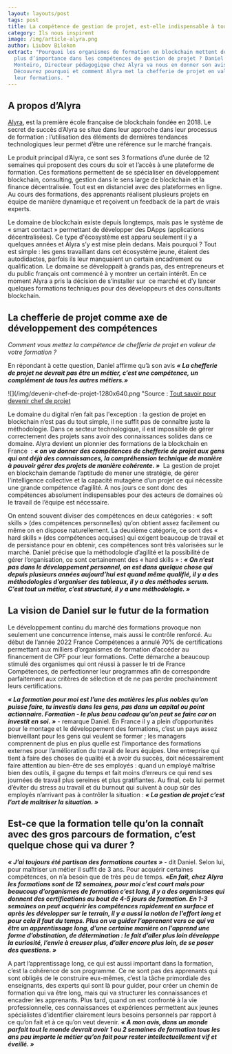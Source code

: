```yaml
---
layout: layouts/post
tags: post
title: La compétence de gestion de projet, est-elle indispensable à tout le monde ?
category: Ils nous inspirent
image: /img/article-alyra.png
author: Liubov Bilokon
extract: "Pourquoi les organismes de formation en blockchain mettent de plus en
  plus d’importance dans les compétences de gestion de projet ? Daniel Villa
  Monteiro, Directeur pédagogique chez Alyra va nous en donner son avis.
  Découvrez pourquoi et comment Alyra met la chefferie de projet en valeur de
  leur formations. "
---
```

## A propos d’Alyra

[Alyra](https://alyra.fr/), est la première école française de blockchain fondée en 2018. Le secret de succès d’Alyra se situe dans leur approche dans leur processus de formation : l’utilisation des éléments de dernières tendances technologiques leur permet d’être une référence sur le marché français. 

Le produit principal d’Alyra, ce sont ses 3 formations d’une durée de 12 semaines qui proposent des cours du soir et l’accès à une plateforme de formation. Ces formations permettent de se spécialiser en développement blockchain, consulting, gestion dans le sens large de blockchain et la finance décentralisée. Tout est en distanciel avec des plateformes en ligne. Au cours des formations, des apprenants réalisent plusieurs projets en équipe de manière dynamique et reçoivent un feedback de la part de vrais experts.

Le domaine de blockchain existe depuis longtemps, mais pas le système de « smart contact » permettant de développer des DApps (applications décentralisées). Ce type d'écosystème est apparu seulement il y a quelques années et Alyra s’y est mise plein dedans. Mais pourquoi ? Tout est simple : les gens travaillant dans cet écosystème jeune, étaient des autodidactes, parfois ils leur manquaient un certain encadrement ou qualification. Le domaine se développait à grands pas, des entrepreneurs et du public français ont commencé à y montrer un certain intérêt. En ce moment Alyra a pris la décision de s’installer sur  ce marché et d’y lancer quelques formations techniques pour des développeurs et des consultants blockchain. 

## La chefferie de projet comme axe de développement des compétences

*Comment vous mettez la compétence de chefferie de projet en valeur de votre formation ?*

En répondant à cette question, Daniel affirme qu’à son avis ***« La chefferie de projet ne devrait pas être un métier, c’est une compétence, un complément de tous les autres métiers.»*** 

![](/img/devenir-chef-de-projet-1280x640.png "Source : [Tout savoir pour devenir chef de projet](/img/devenir-chef-de-projet-1280x640.png)

Le domaine du digital n’en fait pas l'exception : la gestion de projet en blockchain n’est pas du tout simple, il ne suffit pas de connaître juste la méthodologie. Dans ce secteur technologique, il est impossible de gérer correctement des projets sans avoir des connaissances solides dans сe domaine. Alyra devient un pionnier des formations de la blockchain en France  : ***« on va donner des compétences de chefferie de projet aux gens qui ont déjà des connaissances, la compréhension technique de manière à pouvoir gérer des projets de manière cohérente. »***  La gestion de projet en blockchain demande l’aptitude de mener une stratégie, de gérer l'intelligence collective et la capacité mutagène d’un projet ce qui nécessite une grande compétence d’agilité. A nos jours ce sont donc des compétences absolument indispensables pour des acteurs de domaines où le travail de l’équipe est nécessaire.

On entend souvent diviser des compétences en deux catégories : « soft skills » (des compétences personnelles) qu’on obtient assez facilement ou même on en dispose naturellement. La deuxième catégorie, ce sont des « hard skills » (des compétences acquises) qui exigent beaucoup de travail et de persistance pour en obtenir, ces compétences sont très valorisées sur le marché. Daniel précise que la méthodologie d’agilité et la possibilité de gérer l’organisation, ce sont certainement des « hard skills » : ***« On n’est pas dans le développement personnel, on est dans quelque chose qui depuis plusieurs années aujourd’hui est quand même qualifié, il y a des méthodologies d’organiser des tableaux, il y a des méthodes scrum. C’est tout un métier, c’est structuré, il y a une méthodologie. »***

## La vision de Daniel sur le futur de la formation

Le développement continu du marché des formations provoque non seulement une concurrence intense, mais aussi le contrôle renforcé. Au début de l’année 2022 France Compétences a annulé 70% de certifications permettant aux milliers d’organismes de formation d’accéder au financement de CPF pour leur formations. Cette démarche a beaucoup stimulé des organismes qui ont réussi à passer le tri de France Compétences, de perfectionner leur programmes afin de correspondre parfaitement aux critères de sélection et de ne pas perdre prochainement leurs certifications. 

***« La formation pour moi est l’une des matières les plus nobles qu’on puisse faire, tu investis dans les gens, pas dans un capital ou point actionnaire. Formation - le plus beau cadeau qu’on peut se faire car on investit en soi. »*** - remarque Daniel. En France il y a plein d’opportunités pour le montage et le développement des formations, c’est un pays assez bienveillant pour les gens qui veulent se former ; les managers comprennent de plus en plus quelle est l’importance des formations externes pour l’amélioration du travail de leurs équipes. Une entreprise qui tient à faire des choses de qualité et à avoir du succès, doit nécessairement faire attention au bien-être de ses employés : quand un employé maîtrise bien des outils, il gagne du temps et fait moins d’erreurs ce qui rend ses journées de travail plus sereines et plus gratifiantes. Au final, cela lui permet d’éviter du stress au travail et du burnout qui suivent à coup sûr des employés n’arrivant pas à contrôler la situation : ***« La gestion de projet c’est l’art de maîtriser la situation. »***

## Est-ce que la formation telle qu’on la connaît avec des gros parcours de formation, c’est quelque chose qui va durer ? 

***« J’ai toujours été partisan des formations courtes »*** - dit Daniel. Selon lui, pour maîtriser un métier il suffit de 3 ans. Pour acquérir certaines compétences, on n’a besoin que de très peu de temps. ***«En fait, chez Alyra les formations sont de 12 semaines, pour moi c’est court mais pour beaucoup d’organismes de formation c’est long, il y a des organismes qui donnent des certifications au bout de 4-5 jours de formation. En 1-3 semaines on peut acquérir les compétences rapidement en surface et après les développer sur le terrain, il y a aussi la notion de l’effort long et pour cela il faut du temps. Plus on va guider l’apprenant vers ce qui va être un apprentissage long, d’une certaine manière on l’apprend une forme d’obstination, de détermination : le fait d’aller plus loin développe la curiosité, l’envie à creuser plus, d’aller encore plus loin, de se poser des questions. »***

A part l’apprentissage long, ce qui est aussi important dans la formation, c’est la cohérence de son programme. Ce ne sont pas des apprenants qui sont obligés de le construire eux-mêmes, c’est la tâche primordiale des enseignants, des experts qui sont là pour guider, pour créer un chemin de formation qui va être long, mais qui va structurer les connaissances et encadrer les apprenants. Plus tard, quand on est confronté à la vie professionnelle, ces connaissances et expériences permettent aux jeunes spécialistes d’identifier clairement leurs besoins personnels par rapport à ce qu’on fait et à ce qu’on veut devenir. ***« A mon avis, dans un monde parfait tout le monde devrait avoir 1 ou 2 semaines de formation tous les ans peu importe le métier qu’on fait pour rester intellectuellement vif et éveillé. »***